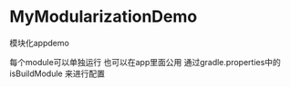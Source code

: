 # MyModularizationDemo
模块化appdemo

每个module可以单独运行 也可以在app里面公用 通过gradle.properties中的isBuildModule 来进行配置
